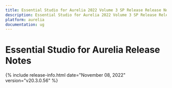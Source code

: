 ```yaml
---
title: Essential Studio for Aurelia 2022 Volume 3 SP Release Release Notes  
description: Essential Studio for Aurelia 2022 Volume 3 SP Release Release Notes  
platform: aurelia
documentation: ug
---
```


# Essential Studio for Aurelia  Release Notes  

{% include release-info.html date="November 08, 2022"  version="v20.3.0.56" %} 





